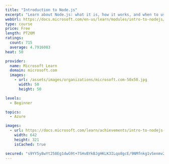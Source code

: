 ```yaml
---
title: "Introduction to Node.js"
excerpt: "Learn about Node.js: what it is, how it works, and when to use it. Create Node.js applications using JavaScript/TypeScript using Visual Studio Code."
webUrl: https://docs.microsoft.com/en-us/learn/modules/intro-to-nodejs/
type: course
price: Free
length: PT20M
ratings:
  count: 715
  average: 4.7916083
heat: 50

provider:
  name: Microsoft Learn
  domain: microsoft.com
  images:
    - url: /assets/images/organizations/microsoft.com-50x50.jpg
      width: 50
      height: 50

levels:
  - Beginner

topics:
  - Azure

images:
  - url: https://docs.microsoft.com/learn/achievements/intro-to-nodejs-social.png
    width: 642
    height: 321
    isCached: true

secured: "s9YY5y8wYt258Eg1dwG9t+7SHvBYkBJgHKLK3ILqo8gcE/9NMfnkg1vSenmvZiNQlWUKcin/J+dXxvPYkprHH9hhAa43GEUwNGGB9KtrLjAg3J9Hs75bkI9IPRmjhtvp/bP2BQceaern+G5Ge1ZqYz/Suwh3NaMgL8Gwj/W1jhikRfAPtaAew7jc5Lv2zLsGxHPdTrz58lpIMlFQIP8Z1KC1iZxSDJEKohVcpNg0Etr0J2GU3Tl2uNV3Yh1Gv29yVIyeYrLoWHvfRmfNBMGIkaV9R7WjbyP3RAy8cIJCsk9Pj4YM8ISJ8oEmfILdnZekf+wo68nJXZaMv6D1G69DiZFtuiMFV01/ZH7XpJDJITLzaigaUDUm2bYlHeTwiyp0T//Xf7yaZyiR9mowgPoXy4Tm8AJ/fQVuFcoirALgVhM=;cnweflhwlJFB0M1J0+GlzQ=="
---
```


